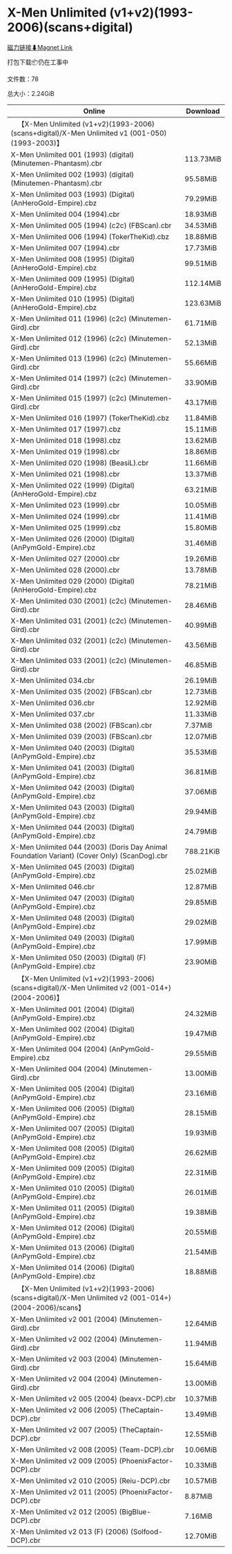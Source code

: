 # X-Men Unlimited (v1+v2)(1993-2006)(scans+digital)

[磁力链接⬇Magnet Link](magnet:?xt=urn:btih:80504a939fd00b545d00d9c5498ec27b0505c72e&dn=X-Men%20Unlimited%20%28v1%2Bv2%29%281993-2006%29%28scans%2Bdigital%29)

打包下载📦仍在工事中

文件数：78

总大小：2.24GiB

Online | Download
--- | ---
&emsp;【X-Men Unlimited (v1+v2)(1993-2006)(scans+digital)/X-Men Unlimited v1 (001-050)(1993-2003)】 | 
X-Men Unlimited 001 (1993) (digital) (Minutemen-Phantasm).cbr | 113.73MiB
X-Men Unlimited 002 (1993) (digital) (Minutemen-Phantasm).cbr | 95.58MiB
X-Men Unlimited 003 (1993) (Digital) (AnHeroGold-Empire).cbz | 79.29MiB
X-Men Unlimited 004 (1994).cbr | 18.93MiB
X-Men Unlimited 005 (1994) (c2c) (FBScan).cbr | 34.53MiB
X-Men Unlimited 006 (1994) (TokerTheKid).cbz | 18.88MiB
X-Men Unlimited 007 (1994).cbr | 17.73MiB
X-Men Unlimited 008 (1995) (Digital) (AnHeroGold-Empire).cbz | 99.51MiB
X-Men Unlimited 009 (1995) (Digital) (AnHeroGold-Empire).cbz | 112.14MiB
X-Men Unlimited 010 (1995) (Digital) (AnHeroGold-Empire).cbz | 123.63MiB
X-Men Unlimited 011 (1996) (c2c) (Minutemen-Gird).cbr | 61.71MiB
X-Men Unlimited 012 (1996) (c2c) (Minutemen-Gird).cbr | 52.13MiB
X-Men Unlimited 013 (1996) (c2c) (Minutemen-Gird).cbr | 55.66MiB
X-Men Unlimited 014 (1997) (c2c) (Minutemen-Gird).cbr | 33.90MiB
X-Men Unlimited 015 (1997) (c2c) (Minutemen-Gird).cbr | 43.17MiB
X-Men Unlimited 016 (1997) (TokerTheKid).cbz | 11.84MiB
X-Men Unlimited 017 (1997).cbz | 15.11MiB
X-Men Unlimited 018 (1998).cbz | 13.62MiB
X-Men Unlimited 019 (1998).cbr | 18.86MiB
X-Men Unlimited 020 (1998) (BeasiL).cbr | 11.66MiB
X-Men Unlimited 021 (1998).cbr | 13.37MiB
X-Men Unlimited 022 (1999) (Digital) (AnHeroGold-Empire).cbz | 63.21MiB
X-Men Unlimited 023 (1999).cbr | 10.05MiB
X-Men Unlimited 024 (1999).cbr | 11.41MiB
X-Men Unlimited 025 (1999).cbz | 15.80MiB
X-Men Unlimited 026 (2000) (Digital) (AnPymGold-Empire).cbz | 31.46MiB
X-Men Unlimited 027 (2000).cbr | 19.26MiB
X-Men Unlimited 028 (2000).cbr | 13.78MiB
X-Men Unlimited 029 (2000) (Digital) (AnHeroGold-Empire).cbz | 78.21MiB
X-Men Unlimited 030 (2001) (c2c) (Minutemen-Gird).cbr | 28.46MiB
X-Men Unlimited 031 (2001) (c2c) (Minutemen-Gird).cbr | 40.99MiB
X-Men Unlimited 032 (2001) (c2c) (Minutemen-Gird).cbr | 43.56MiB
X-Men Unlimited 033 (2001) (c2c) (Minutemen-Gird).cbr | 46.85MiB
X-Men Unlimited 034.cbr | 26.19MiB
X-Men Unlimited 035 (2002) (FBScan).cbr | 12.73MiB
X-Men Unlimited 036.cbr | 12.92MiB
X-Men Unlimited 037.cbr | 11.33MiB
X-Men Unlimited 038 (2002) (FBScan).cbr | 7.37MiB
X-Men Unlimited 039 (2003) (FBScan).cbr | 12.07MiB
X-Men Unlimited 040 (2003) (Digital) (AnPymGold-Empire).cbz | 35.53MiB
X-Men Unlimited 041 (2003) (Digital) (AnPymGold-Empire).cbz | 36.81MiB
X-Men Unlimited 042 (2003) (Digital) (AnPymGold-Empire).cbz | 37.06MiB
X-Men Unlimited 043 (2003) (Digital) (AnPymGold-Empire).cbz | 29.94MiB
X-Men Unlimited 044 (2003) (Digital) (AnPymGold-Empire).cbz | 24.79MiB
X-Men Unlimited 044 (2003) (Doris Day Animal Foundation Variant) (Cover Only) (ScanDog).cbr | 788.21KiB
X-Men Unlimited 045 (2003) (Digital) (AnPymGold-Empire).cbz | 25.02MiB
X-Men Unlimited 046.cbr | 12.87MiB
X-Men Unlimited 047 (2003) (Digital) (AnPymGold-Empire).cbz | 29.85MiB
X-Men Unlimited 048 (2003) (Digital) (AnPymGold-Empire).cbz | 29.02MiB
X-Men Unlimited 049 (2003) (Digital) (AnPymGold-Empire).cbz | 17.99MiB
X-Men Unlimited 050 (2003) (Digital) (F) (AnPymGold-Empire).cbz | 23.90MiB
&emsp;【X-Men Unlimited (v1+v2)(1993-2006)(scans+digital)/X-Men Unlimited v2 (001-014+)(2004-2006)】 | 
X-Men Unlimited 001 (2004) (Digital) (AnPymGold-Empire).cbz | 24.32MiB
X-Men Unlimited 002 (2004) (Digital) (AnPymGold-Empire).cbz | 19.47MiB
X-Men Unlimited 004 (2004) (AnPymGold-Empire).cbz | 29.55MiB
X-Men Unlimited 004 (2004) (Minutemen-Gird).cbr | 13.00MiB
X-Men Unlimited 005 (2004) (Digital) (AnPymGold-Empire).cbz | 23.16MiB
X-Men Unlimited 006 (2005) (Digital) (AnPymGold-Empire).cbz | 28.15MiB
X-Men Unlimited 007 (2005) (Digital) (AnPymGold-Empire).cbz | 19.93MiB
X-Men Unlimited 008 (2005) (Digital) (AnPymGold-Empire).cbz | 26.62MiB
X-Men Unlimited 009 (2005) (Digital) (AnPymGold-Empire).cbz | 22.31MiB
X-Men Unlimited 010 (2005) (Digital) (AnPymGold-Empire).cbz | 26.01MiB
X-Men Unlimited 011 (2005) (Digital) (AnPymGold-Empire).cbz | 19.38MiB
X-Men Unlimited 012 (2006) (Digital) (AnPymGold-Empire).cbz | 20.55MiB
X-Men Unlimited 013 (2006) (Digital) (AnPymGold-Empire).cbz | 21.54MiB
X-Men Unlimited 014 (2006) (Digital) (AnPymGold-Empire).cbz | 18.88MiB
&emsp;【X-Men Unlimited (v1+v2)(1993-2006)(scans+digital)/X-Men Unlimited v2 (001-014+)(2004-2006)/scans】 | 
X-Men Unlimited v2 001 (2004) (Minutemen-Gird).cbr | 12.64MiB
X-Men Unlimited v2 002 (2004) (Minutemen-Gird).cbr | 11.94MiB
X-Men Unlimited v2 003 (2004) (Minutemen-Gird).cbr | 15.64MiB
X-Men Unlimited v2 004 (2004) (Minutemen-Gird).cbr | 13.00MiB
X-Men Unlimited v2 005 (2004) (beavx-DCP).cbr | 10.37MiB
X-Men Unlimited v2 006 (2005) (TheCaptain-DCP).cbr | 13.49MiB
X-Men Unlimited v2 007 (2005) (TheCaptain-DCP).cbr | 12.55MiB
X-Men Unlimited v2 008 (2005) (Team-DCP).cbr | 10.06MiB
X-Men Unlimited v2 009 (2005) (PhoenixFactor-DCP).cbr | 10.33MiB
X-Men Unlimited v2 010 (2005) (Reiu-DCP).cbr | 10.57MiB
X-Men Unlimited v2 011 (2005) (PhoenixFactor-DCP).cbr | 8.87MiB
X-Men Unlimited v2 012 (2005) (BigBlue-DCP).cbr | 7.16MiB
X-Men Unlimited v2 013 (F) (2006) (Solfood-DCP).cbr | 12.70MiB